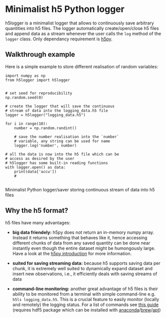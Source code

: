 # Minimalist h5 Python logger

h5logger is a minimalist logger that allows to continuously save arbitrary quantities into h5 files. The logger automatically create/open/close h5 files and append data as a stream whenever the user calls the ``log`` method of the ``logger`` class. Only dependancy requirement is [h5py](https://docs.h5py.org/en/stable/build.html).


## Walkthrough example

 Here is a simple example to store different
 realisation of random variables:
```
import numpy as np
from h5logger import h5logger


# set seed for reproducibility
np.random.seed(0)

# create the logger that will save the continuous
# stream of data into the logging_data.h5 file
logger = h5logger("logging_data.h5")

for i in range(10):
    number = np.random.randint()

    # save the number realisation into the `number`
    # variable, any string can be used for name
    logger.log('number', number)

# all the data is now into the h5 file which can be
# access as desired by the user
# h5logger has some built-in reading functions
with logger.open() as data:
    print(data['accu'])
    #


```

Minimalist Python logger/saver storing continuous stream of data into h5 files


## Why the h5 format?

h5 files have many advantages:
 - **big data friendely:** h5py does not return an in-memory numpy array. Instead it returns something that behaves like it, hence accessing different chunks of data from any saved quantity can be done near instantly even though the entire dataset might be humongously large. Have a look at the [h5py introduction](https://docs.h5py.org/en/latest/high/dataset.html#dataset) for more information.

- **suited for saving streaming data:** because h5 supports saving data per chunk, it is extremely well suited to dynamically expand dataset and insert new observations, i.e., it efficiently deals with saving streams of data

- **command-line monitoring:** another great advantage of h5 files is their ability to be monitored from a terminal with simple command-line e.g. `h5ls logging_data.h5`. This is a crucial feature to easily monitor (locally and remotely) the logging status. For a list of commands see [this guide](https://support.hdfgroup.org/products/hdf5_tools/#h5dist) (requires hdf5 package which can be installed with [anaconda](https://anaconda.org/anaconda/hdf5)/[brew](https://formulae.brew.sh/formula/hdf5)/[apt]())